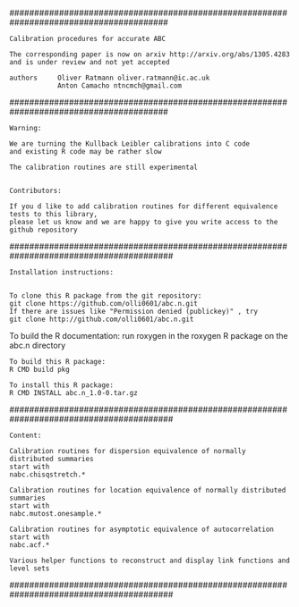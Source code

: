 ########################################################################################

	Calibration procedures for accurate ABC

 	The corresponding paper is now on arxiv http://arxiv.org/abs/1305.4283
	and is under review and not yet accepted

 	authors 	Oliver Ratmann oliver.ratmann@ic.ac.uk
      			Anton Camacho ntncmch@gmail.com	

########################################################################################

	Warning: 

	We are turning the Kullback Leibler calibrations into C code
	and existing R code may be rather slow

	The calibration routines are still experimental


	Contributors:

	If you d like to add calibration routines for different equivalence tests to this library,
	please let us know and we are happy to give you write access to the github repository

#########################################################################################

	Installation instructions:


	To clone this R package from the git repository:
	git clone https://github.com/olli0601/abc.n.git
	If there are issues like "Permission denied (publickey)" , try 
	git clone http://github.com/olli0601/abc.n.git

  To build the R documentation: 
  run roxygen in the roxygen R package on the abc.n directory

	To build this R package:
	R CMD build pkg

	To install this R package:
	R CMD INSTALL abc.n_1.0-0.tar.gz


#########################################################################################

	Content:

	Calibration routines for dispersion equivalence of normally distributed summaries
	start with
	nabc.chisqstretch.*

	Calibration routines for location equivalence of normally distributed summaries
	start with
	nabc.mutost.onesample.*

	Calibration routines for asymptotic equivalence of autocorrelation
	start with
	nabc.acf.*

	Various helper functions to reconstruct and display link functions and level sets
	
 
#########################################################################################
